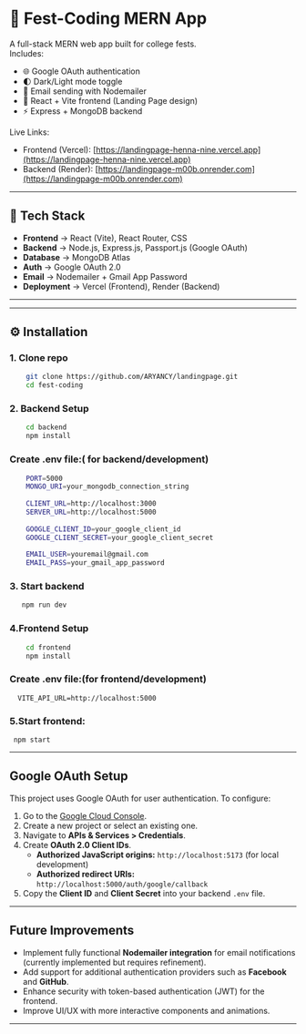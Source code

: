 # 🎉 Fest-Coding MERN App

A full-stack MERN web app built for college fests.  
Includes:
- 🌐 Google OAuth authentication  
- 🌓 Dark/Light mode toggle  
- 📧 Email sending with Nodemailer  
- 🎨 React + Vite frontend (Landing Page design)  
- ⚡ Express + MongoDB backend  

Live Links:  
- Frontend (Vercel): [https://landingpage-henna-nine.vercel.app](https://landingpage-henna-nine.vercel.app)  
- Backend (Render): [https://landingpage-m00b.onrender.com](https://landingpage-m00b.onrender.com)  

---

## 🚀 Tech Stack
- **Frontend** → React (Vite), React Router, CSS  
- **Backend** → Node.js, Express.js, Passport.js (Google OAuth)  
- **Database** → MongoDB Atlas  
- **Auth** → Google OAuth 2.0  
- **Email** → Nodemailer + Gmail App Password  
- **Deployment** → Vercel (Frontend), Render (Backend)  

---


---

## ⚙️ Installation

### 1. Clone repo
```bash
    git clone https://github.com/ARYANCY/landingpage.git
    cd fest-coding
```
### 2. Backend Setup
```bash
    cd backend
    npm install
```
### Create .env file:( for backend/development)
```bash
    PORT=5000
    MONGO_URI=your_mongodb_connection_string
    
    CLIENT_URL=http://localhost:3000
    SERVER_URL=http://localhost:5000
    
    GOOGLE_CLIENT_ID=your_google_client_id
    GOOGLE_CLIENT_SECRET=your_google_client_secret
    
    EMAIL_USER=youremail@gmail.com
    EMAIL_PASS=your_gmail_app_password
```
### 3. Start backend
```bash
   npm run dev
```
### 4.Frontend Setup
```bash
    cd frontend
    npm install
```
### Create .env file:(for frontend/development)
```
  VITE_API_URL=http://localhost:5000
```
### 5.Start frontend:
```
 npm start
```
---
## Google OAuth Setup

This project uses Google OAuth for user authentication. To configure:

1. Go to the [Google Cloud Console](https://console.cloud.google.com/).
2. Create a new project or select an existing one.
3. Navigate to **APIs & Services > Credentials**.
4. Create **OAuth 2.0 Client IDs**.
   - **Authorized JavaScript origins:** `http://localhost:5173` (for local development)
   - **Authorized redirect URIs:** `http://localhost:5000/auth/google/callback`
5. Copy the **Client ID** and **Client Secret** into your backend `.env` file.

---

## Future Improvements

- Implement fully functional **Nodemailer integration** for email notifications (currently implemented but requires refinement).
- Add support for additional authentication providers such as **Facebook** and **GitHub**.
- Enhance security with token-based authentication (JWT) for the frontend.
- Improve UI/UX with more interactive components and animations.
---




